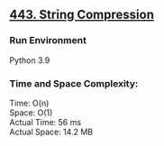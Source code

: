 ## [443. String Compression](https://leetcode.com/problems/string-compression/)

### Run Environment
Python 3.9

### Time and Space Complexity:
Time: O(n)  
Space: O(1)  
Actual Time: 56 ms  
Actual Space: 14.2 MB
